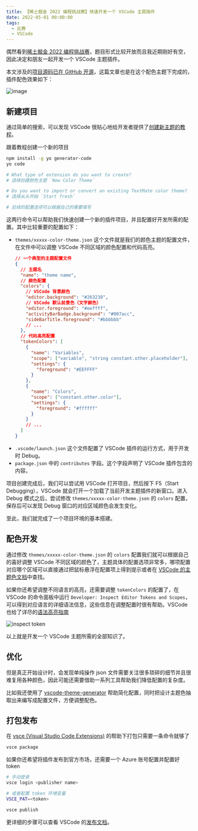 ```yaml
---
title: 【稀土掘金 2022 编程挑战赛】快速开发一个 VSCode 主题插件
date: 2022-05-01 00:00:00
tags:
  - 比赛
  - VSCode
---
```


偶然看到[稀土掘金 2022 编程挑战赛](https://hackathon2022.juejin.cn/#/)，题目形式比较开放而且我近期刚好有空，因此决定和朋友一起开发一个 VSCode 主题插件。

本文涉及的[项目源码已在 GitHub 开源](https://github.com/lawvs/a-soul-theme)，这篇文章也是在这个配色主题下完成的，插件配色效果如下：

![image](https://user-images.githubusercontent.com/18554747/165396514-cca8483e-fcd2-43d8-8c06-4e922ec4623c.png)

## 新建项目

通过简单的搜索，可以发现 VSCode 很贴心地给开发者提供了[创建新主题的教程](https://code.visualstudio.com/api/extension-guides/color-theme#create-a-new-color-theme)。

跟着教程创建一个新的项目

```sh
npm install -g yo generator-code
yo code

# What type of extension do you want to create?
# 选择创建颜色主题 `New Color Theme`

# Do you want to import or convert an existing TextMate color theme?
# 选择从头开始 `Start fresh`

# 后续的配置选项可以根据自己的需要填写
```

这两行命令可以帮助我们快速创建一个新的插件项目，并且配置好开发所需的配置。其中比较重要的配置如下：

- `themes/xxxxx-color-theme.json` 这个文件就是我们的颜色主题的配置文件，在文件中可以调整 VSCode 不同区域的颜色配置和代码高亮。
  ```json
  // 一个典型的主题配置文件
  {
    // 主题名
    "name": "theme name",
    // 颜色配置
    "colors": {
      // VSCode 背景颜色
      "editor.background": "#263238",
      // VSCode 默认前景色（文字颜色）
      "editor.foreground": "#eeffff",
      "activityBarBadge.background": "#007acc",
      "sideBarTitle.foreground": "#bbbbbb"
      // ...
    },
    // 代码高亮配置
    "tokenColors": [
      {
        "name": "Variables",
        "scope": ["variable", "string constant.other.placeholder"],
        "settings": {
          "foreground": "#EEFFFF"
        }
      },
      {
        "name": "Colors",
        "scope": ["constant.other.color"],
        "settings": {
          "foreground": "#ffffff"
        }
      }
      // ...
    ]
  }
  ```
- `.vscode/launch.json` 这个文件配置了 VSCode 插件的运行方式，用于开发时 Debug。
- `package.json` 中的 `contributes` 字段。这个字段声明了 VSCode 插件包含的内容。

项目创建完成后，我们可以尝试用 VSCode 打开项目，然后按下 F5（Start Debugging），VSCode 就会打开一个加载了当前开发主题插件的新窗口。进入 Debug 模式之后，尝试修改 `themes/xxxxx-color-theme.json` 的 `colors` 配置，保存后可以发现 Debug 窗口的对应区域颜色会发生变化。

至此，我们就完成了一个项目环境的基本搭建。

## 配色开发

通过修改 `themes/xxxxx-color-theme.json` 的 `colors` 配置我们就可以根据自己的喜好调整 VSCode 不同区域的颜色了，主题具体的配置选项非常多，哪项配置对应哪个区域可以直接通过把鼠标悬浮在配置项上得到提示或者在 [VSCode 的主题色文档](https://code.visualstudio.com/api/references/theme-color)中查找。

如果你还希望调整不同语言的高亮，还需要调整 `tokenColors` 的配置了，在 VSCode 的命令面板中运行 `Developer: Inspect Editor Tokens and Scopes`，可以得到对应语言的详细语法信息，这些信息在调整配置时很有帮助。VSCode 也给了详尽的[语法高亮指南](https://code.visualstudio.com/api/language-extensions/syntax-highlight-guide#theming)

![inspect token](https://user-images.githubusercontent.com/18554747/166101716-538d8e05-f06c-4a05-8524-6c468d6a5359.png)

以上就是开发一个 VSCode 主题所需的全部知识了。

## 优化

但是真正开始设计时，会发现单纯操作 json 文件需要关注很多琐碎的细节并且很难复用各种颜色，因此可能还需要借助一系列工具帮助我们降低配置的复杂度。

比如我还使用了 [vscode-theme-generator](https://github.com/Tyriar/vscode-theme-generator) 帮助简化配置，同时把设计主题色抽取出来编写成配置文件，方便调整配色。

## 打包发布

在 [vsce (Visual Studio Code Extensions)](https://github.com/microsoft/vscode-vsce) 的帮助下打包只需要一条命令就够了

```sh
vsce package
```

如果你还希望将插件发布到官方市场，还需要一个 Azure 账号配置并配置好 token

```sh
# 手动登录
vsce login <publisher name>

# 或者配置 token 环境变量
VSCE_PAT=<token>

vsce publish
```

更详细的步骤可以查看 VSCode 的[发布文档](https://code.visualstudio.com/api/working-with-extensions/publishing-extension)。

<!--

## 彩蛋

以下是在开发过程中遇上的问题，前端开源生态真是糟透了.jpg

- [polished - [Feature request] Add function to convert between rgb and hex notation](https://github.com/styled-components/polished/issues/614)
- [vscode-theme-generator - Possible to add token color overrides?](https://github.com/Tyriar/vscode-theme-generator/issues/63)
- [vscode-vsce - Support pnpm](https://github.com/microsoft/vscode-vsce/issues/421)

-->
